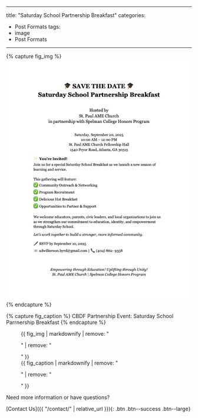 
---
title: "Saturday School Partnership Breakfast"
categories:
  - Post Formats
tags:
  - image
  - Post Formats
---

{% capture fig_img %}
[![Saturday School Partnership Breakfast](assets/images/Saturday-School-Breakfast-Flyer-Final.jpg)](https://communityblueprintdevelopment.org)
{% endcapture %}

{% capture fig_caption %}
CBDF Partnership Event: Saturday School Parrnership Breakfast
{% endcapture %}

<figure>
  {{ fig_img | markdownify | remove: "<p>" | remove: "</p>" }}
  <figcaption>{{ fig_caption | markdownify | remove: "<p>" | remove: "</p>" }}</figcaption>
</figure>

Need more information or have questions?

[Contact Us]({{ "/contact/" | relative_url }}){: .btn .btn--success .btn--large}




